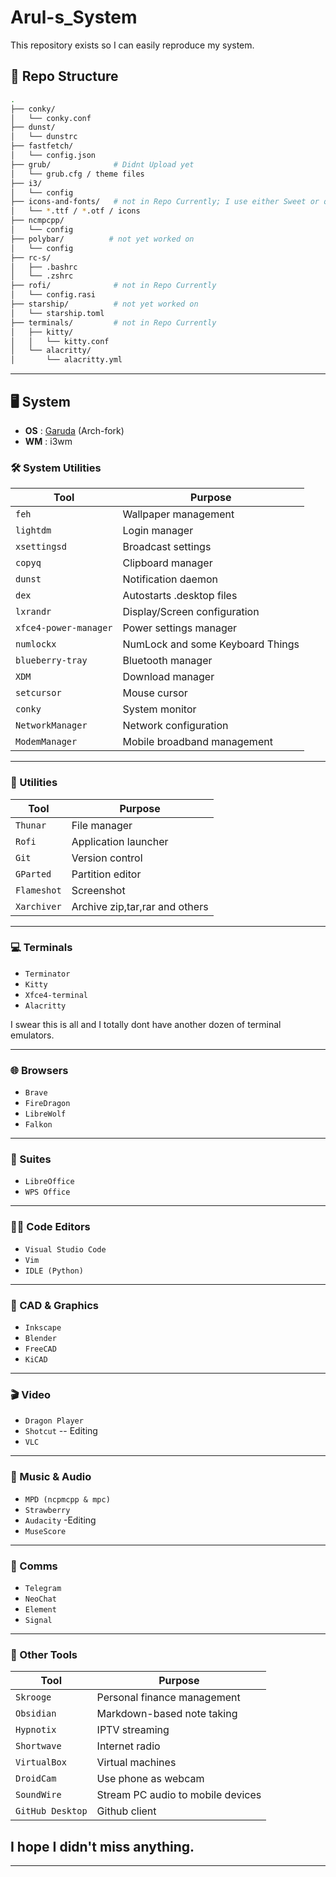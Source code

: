 # Arul-s_System

This repository exists so I can easily reproduce my system.

## 📁 Repo Structure
```bash
.
├── conky/           
│   └── conky.conf
├── dunst/            
│   └── dunstrc
├── fastfetch/      
│   └── config.json
├── grub/              # Didnt Upload yet
│   └── grub.cfg / theme files
├── i3/                
│   └── config
├── icons-and-fonts/   # not in Repo Currently; I use either Sweet or qgoir
│   └── *.ttf / *.otf / icons
├── ncmpcpp/          
│   └── config
├── polybar/          # not yet worked on
│   └── config
├── rc-s/            
│   ├── .bashrc
│   └── .zshrc        
├── rofi/              # not in Repo Currently
│   └── config.rasi
├── starship/          # not yet worked on
│   └── starship.toml
├── terminals/         # not in Repo Currently
│   ├── kitty/         
│   │   └── kitty.conf
│   └── alacritty/     
│       └── alacritty.yml

```

---

## 🖥️ System
- **OS** : [Garuda](https://garudalinux.org/) (Arch-fork)
- **WM** : i3wm


### 🛠️ System Utilities

| Tool               | Purpose                          |
|--------------------|----------------------------------|
| `feh`              | Wallpaper management             |
| `lightdm`          | Login manager            |
| `xsettingsd`       | Broadcast settings        |
| `copyq`            | Clipboard manager                |
| `dunst`            | Notification daemon              |
| `dex`              | Autostarts .desktop files        |
| `lxrandr`          | Display/Screen configuration            |
| `xfce4-power-manager` | Power settings manager       |
| `numlockx`         | NumLock and some Keyboard Things       |
| `blueberry-tray`   | Bluetooth manager                |
| `XDM`              | Download manager                 |
| `setcursor`        | Mouse cursor               |
| `conky`            | System monitor                   |
| `NetworkManager`   | Network configuration            |
| `ModemManager`     | Mobile broadband management      |

---

### 📁 Utilities

| Tool          | Purpose                 |
|---------------|-------------------------|
| `Thunar`      | File manager            |
| `Rofi`        | Application launcher    |
| `Git`         | Version control         |
| `GParted`     | Partition editor        |
| `Flameshot`   | Screenshot         |
| `Xarchiver`   | Archive zip,tar,rar and others        |

---

### 💻 Terminals

- `Terminator`
- `Kitty`
- `Xfce4-terminal`
- `Alacritty`

I swear this is all and I totally dont have another dozen of terminal emulators.

---

### 🌐 Browsers

- `Brave`
- `FireDragon`
- `LibreWolf`
- `Falkon`

---

### 📝 Suites

- `LibreOffice`
- `WPS Office`


---

### 🧑‍💻 Code Editors

- `Visual Studio Code`
- `Vim`
- `IDLE (Python)`

---

### 🎨 CAD & Graphics

- `Inkscape`
- `Blender`
- `FreeCAD`
- `KiCAD`

---

### 🎬 Video

- `Dragon Player`
- `Shotcut` -- Editing
- `VLC`

---

### 🎵 Music & Audio

- `MPD (ncpmcpp & mpc)`
- `Strawberry`
- `Audacity` -Editing
- `MuseScore`

---

### 💬 Comms

- `Telegram`
- `NeoChat`
- `Element`
- `Signal`

---

### 🧩 Other Tools

| Tool         | Purpose                            |
|--------------|------------------------------------|
| `Skrooge`    | Personal finance management        |
| `Obsidian`   | Markdown-based note taking         |
| `Hypnotix`   | IPTV streaming                     |
| `Shortwave`  | Internet radio                     |
| `VirtualBox` | Virtual machines                   |
| `DroidCam`   | Use phone as webcam                |
| `SoundWire`  | Stream PC audio to mobile devices  |
| `GitHub Desktop` | Github client |

I hope I didn't miss anything.
---
---
